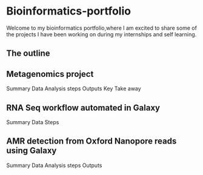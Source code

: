 # Bioinformatics-portfolio
Welcome to my bioinformatics portfolio,where I am excited to share some of the projects I have been working on during my internships and self learning.
## The outline
## Metagenomics project
Summary
Data
Analysis steps
Outputs
Key Take away

## RNA Seq workflow automated in Galaxy
Summary
Data
Steps

## AMR detection from Oxford Nanopore reads using Galaxy
Summary
Data
Analysis steps
Outputs
